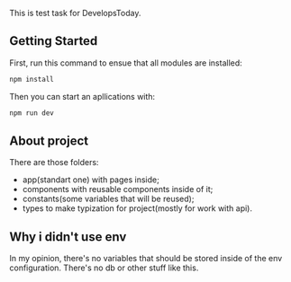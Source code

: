 This is test task for DevelopsToday.
## Getting Started

First, run this command to ensue that all modules are installed:

```bash
npm install
```

Then you can start an apllications with: 
```bash
npm run dev
```

## About project

There are those folders: 
- app(standart one) with pages inside;
- components with reusable components inside of it;
- constants(some variables that will be reused);
- types to make typization for project(mostly for work with api).

## Why i didn't use env
In my opinion, there's no variables that should be stored inside of the env configuration. There's
no db or other stuff like this.